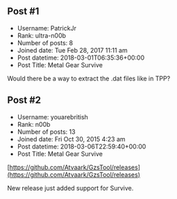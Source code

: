 ## Post #1
- Username: PatrickJr
- Rank: ultra-n00b
- Number of posts: 8
- Joined date: Tue Feb 28, 2017 11:11 am
- Post datetime: 2018-03-01T06:35:36+00:00
- Post Title: Metal Gear Survive

Would there be a way to extract the .dat files like in TPP?
## Post #2
- Username: youarebritish
- Rank: n00b
- Number of posts: 13
- Joined date: Fri Oct 30, 2015 4:23 am
- Post datetime: 2018-03-06T22:59:40+00:00
- Post Title: Metal Gear Survive

[https://github.com/Atvaark/GzsTool/releases](https://github.com/Atvaark/GzsTool/releases)

New release just added support for Survive.
